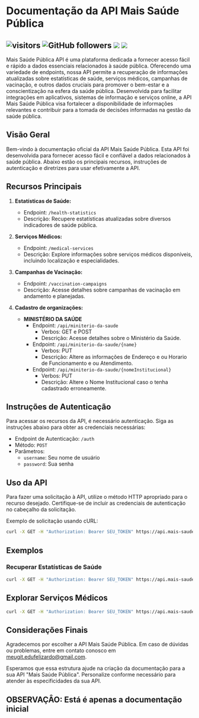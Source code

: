# Documentação da API Mais Saúde Pública
## ![visitors](https://visitor-badge.laobi.icu/badge?page_id=dufelizardo.visitor-mais_saude_publica) ![GitHub followers](https://img.shields.io/github/followers/edufelizardo1.visitor-mais_saude_publica?style=social) <img src="https://img.shields.io/badge/Completed-0%25-red"/>  <img src="https://img.shields.io/badge/public-Yes-green"/>
Mais Saúde Pública API é uma plataforma dedicada a fornecer acesso fácil e rápido a dados essenciais relacionados à saúde pública. Oferecendo uma variedade de endpoints, nossa API permite a recuperação de informações atualizadas sobre estatísticas de saúde, serviços médicos, campanhas de vacinação, e outros dados cruciais para promover o bem-estar e a conscientização na esfera da saúde pública. Desenvolvida para facilitar integrações em aplicativos, sistemas de informação e serviços online, a API Mais Saúde Pública visa fortalecer a disponibilidade de informações relevantes e contribuir para a tomada de decisões informadas na gestão da saúde pública.

## Visão Geral
Bem-vindo à documentação oficial da API Mais Saúde Pública. Esta API foi desenvolvida para fornecer acesso fácil e confiável a dados relacionados à saúde pública. Abaixo estão os principais recursos, instruções de autenticação e diretrizes para usar efetivamente a API.

## Recursos Principais
1. **Estatísticas de Saúde:**
   - Endpoint: `/health-statistics`
   - Descrição: Recupere estatísticas atualizadas sobre diversos indicadores de saúde pública.

2. **Serviços Médicos:**
   - Endpoint: `/medical-services`
   - Descrição: Explore informações sobre serviços médicos disponíveis, incluindo localização e especialidades.

3. **Campanhas de Vacinação:**
   - Endpoint: `/vaccination-campaigns`
   - Descrição: Acesse detalhes sobre campanhas de vacinação em andamento e planejadas.

4. **Cadastro de organizações:**
   - **MINISTÉRIO DA SAÚDE**
      - Endpoint: `/api/miniterio-da-saude`
         - Verbos: GET e POST
         - Descrição: Acesse detalhes sobre o Ministério da Saúde.
      - Endpoint: `/api/miniterio-da-saude/{name}`
         - Verbos: PUT
         - Descrição: Altere as informações de Endereço e ou Horario de Funcionamento e ou Atendimento.
      - Endpoint: `/api/miniterio-da-saude/{nomeInstitucional}`
         - Verbos: PUT
         - Descrição: Altere o Nome Institucional caso o tenha cadastrado erroneamente.

## Instruções de Autenticação

Para acessar os recursos da API, é necessário autenticação. Siga as instruções abaixo para obter as credenciais necessárias:

- Endpoint de Autenticação: `/auth`
- Método: `POST`
- Parâmetros:
  - `username`: Seu nome de usuário
  - `password`: Sua senha

## Uso da API

Para fazer uma solicitação à API, utilize o método HTTP apropriado para o recurso desejado. Certifique-se de incluir as credenciais de autenticação no cabeçalho da solicitação.

Exemplo de solicitação usando cURL:

```bash
curl -X GET -H "Authorization: Bearer SEU_TOKEN" https://api.mais-saude-publica.com/health-statistics 
```
## Exemplos

### Recuperar Estatísticas de Saúde
```bash
curl -X GET -H "Authorization: Bearer SEU_TOKEN" https://api.mais-saude-publica.com/health-statistics 
```

## Explorar Serviços Médicos
```bash
curl -X GET -H "Authorization: Bearer SEU_TOKEN" https://api.mais-saude-publica.com/medical-services 
```
## Considerações Finais
Agradecemos por escolher a API Mais Saúde Pública. Em caso de dúvidas ou problemas, entre em contato conosco em meugit.edufelizardo@gmail.com.

Esperamos que essa estrutura ajude na criação da documentação para a sua API "Mais Saúde Pública". Personalize conforme necessário para atender às especificidades da sua API.

## OBSERVAÇÂO: Está é apenas a documentação inicial
